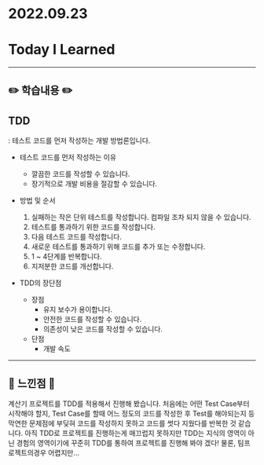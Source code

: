 # 2022.09.23

# Today I Learned

---

## ✏️ 학습내용 ✏️
## TDD
: 테스트 코드를 먼저 작성하는 개발 방법론입니다.

- 테스트 코드를 먼저 작성하는 이유
	- 깔끔한 코드를 작성할 수 있습니다.
	- 장기적으로 개발 비용을 절감할 수 있습니다.

- 방법 및 순서
	1. 실패하는 작은 단위 테스트를 작성합니다. 컴파일 조차 되지 않을 수 있습니다.
	2. 테스트를 통과하기 위한 코드를 작성합니다.
	3. 다음 테스트 코드를 작성합니다.
	4. 새로운 테스트를 통과하기 위해 코드를 추가 또는 수정합니다.
	5. 1 ~ 4단계를 반복합니다.
	6. 지저분한 코드를 개선합니다.

- TDD의 장단점
	- 장점
		- 유지 보수가 용이합니다.
	    - 안전한 코드를 작성할 수 있습니다.
	    - 의존성이 낮은 코드를 작성할 수 있습니다.
	- 단점
	    - 개발 속도

---

## 🤔 느낀점 🤔
계산기 프로젝트를 TDD를 적용해서 진행해 봤습니다.
처음에는 어떤 Test Case부터 시작해야 할지, Test Case를 할때 어느 정도의 코드를 작성한 후 Test를 해야되는지 등 막연한 문제점에 부딪혀 코드를 작성하지 못하고 코드를 썻다 지웠다를 반복한 것 같습니다.
아직 TDD로 프로젝트를 진행하는게 매끄럽지 못하지만 TDD는 지식의 영역이 아닌 경험의 영역이기에 꾸준히 TDD를 통하여 프로젝트를 진행해 봐야 겠다!
물론, 팀프로젝트의경우 어렵지만...

